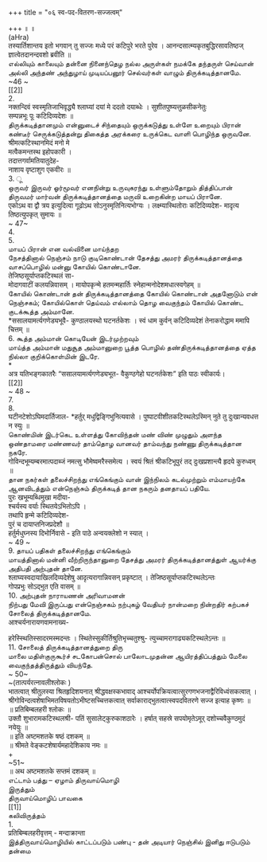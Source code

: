 +++
title = "०६ स्व-पद-वितरण-सज्जत्वम्"

+++
॥ ॥   
(aHra)   
तस्यार्तिशान्तय इतो भगवान् तु सज्जः मध्ये परं कटिपुरे भरते पुरेव । आनन्दसात्म्यकृतबुद्धिरसावतिष्ठज् ज्ञात्वेतदानन्दवशो ब्रवीति ॥   
எல்லியும் காலையும் தன்னை நினைந்தெழ நல்ல அருள்கள் நமக்கே தந்தருள் செய்வான் அல்லி அந்தண் அந்துழாய் முடியப்பனூர் செல்வர்கள் வாழும் திருக்கடித்தானமே.   
~46 ~   
[[2]]  
2.   
नक्तन्दिवं स्वस्मृतिजाभिवृद्ध्यै श्लाघ्यां दयां मे ददतो दयाब्धेः । सुशीतपुष्प्यत्तुळसीकनेतुः   
सम्पन्नभूः पूः कटिदिव्यदेशः ॥   
திருக்கடித்தானமும் என்னுடைச் சிந்தையும் ஒருக்கடுத்து உள்ளே உறையும் பிரான் கண்டீர் செருக்கடுத்தன்று திகைத்த அரக்கரை உருக்கெட வாளி பொழிந்த ஒருவனே.   
श्रीमत्कटिस्थानमिदं मनो मे   
मत्वैकमन्तस्थ इहोपकारी ।   
तदात्तगर्वामतियातुदेह-   
नाशाय वृष्टाशुग एकवीरः ॥   
3. ू   
ஒருவர் இருவர் ஓர்மூவர் எனநின்று உருவுகரந்து உள்ளும்தோறும் தித்திப்பான் திருவமர் மார்வன் திருக்கடித்தானத்தை மருவி உறைகின்ற மாயப் பிரானே.   
एकोऽथ वा द्वौ त्रय इत्युदित्वा गूढोऽथ सोऽनुस्मृतिनित्यभोग्यः । लक्ष्म्यास्थितोराः कटिदिव्यदेश- मादृत्य तिष्ठत्युपकृत् सुमायः ॥   
~ 47~   
4.   
5.   
மாயப் பிரான் என வல்வினை மாய்ந்தற   
நேசத்தினால் நெஞ்சம் நாடு குடிகொண்டான் தேசத்து அமரர் திருக்கடித்தானத்தை வாசப்பொழில் மன்னு கோயில் கொண்டானே.   
तेजिष्ठसूर्याप्तकटिस्थलं सा-   
मोदागवाटीं कलयन्निवासम् । मायोपकृन्मे हतमन्महार्तिः स्नेहान्मनोदेशमधात्स्वगेहम् ॥   
கோயில் கொண்டான் தன் திருக்கடித்தானத்தை கோயில் கொண்டான் அதனோடும் என் நெஞ்சகம்; கோயில்கொள் தெய்வம் எல்லாம் தொழ வைகுந்தம் கோயில் கொண்ட குடக்கூத்த அம்மானே.   
*ससालयामर्त्यगणेड्यभूवै- कुण्ठालयस्थो घटनर्तकेशः । स्वं धाम कुर्वन् कटिदिव्यदेशं तेनाकरोद्धाम ममापि चित्तम् ॥   
6. கூத்த அம்மான் கொடியேன் இடர்முற்றவும்   
மாய்த்த அம்மான் மதுசூத அம்மானுறை பூத்த பொழில் தண்திருக்கடித்தானத்தை ஏத்த நில்லா குறிக்கொள்மின் இடரே.   
*   
अत्र यतिभङ्गकातरैः “ससालयामर्त्यगणेड्यभूत- वैकुण्ठगेहो घटनर्तकेशः” इति पाठः स्वीकार्यः।   
[[2]]  
~ 48 ~   
7.   
8.   
घटीनटेशोऽघिमदार्तिजाल- *हर्तुर् मधुद्विङ्गिभुनित्यवासे । पुष्पाटवीशीतकटिस्थलेऽस्मिन् नुते तु दुःखान्यवधत्त न स्युः ॥   
கொண்மின் இடர்கெட உள்ளத்து கோவிந்தன் மண் விண் முழுதும் அளந்த ஒண்தாமரை மண்ணவர் தாம்தொழ வானவர் தாம்வந்து நண்ணு திருக்கடித்தான நகரே.   
गोविन्दभूम्यम्बरमात्पदाब्जं नमत्सु भौमेष्वमरैस्समेत्य । स्वयं श्रितं श्रीकटिभूपुरं तद् दुःखप्रशान्त्यै हृदये कुरुध्वम् ॥   
தான நகர்கள் தலைச்சிறந்து எங்கெங்கும் வான் இந்நிலம் கடல்முற்றும் எம்மாயற்கே ஆனவிடத்தும் என்நெஞ்சும் திருக்கடித் தான நகரும் தனதாயப் பதியே.   
पुरः खभूम्यब्धिमुखा मदीया-   
श्चर्यस्य वर्याः स्थितयेऽभितोऽपि ।   
तथापि हृन्मे कटिदिव्यदेश-   
पुरं च दायाप्तनिजप्रदेशौ ॥   
हर्तुर्मधुघ्नस्य दिभोर्निवासे - इति पाठे अन्वयक्लेशो न स्यात् ।   
~ 49 ~   
9. தாயப் பதிகள் தலைச்சிறந்து எங்கெங்கும்   
மாயத்தினால் மன்னி வீற்றிருந்தானுறை தேசத்து அமரர் திருக்கடித்தானத்துள் ஆயர்க்கு அதிபதி அற்புதன் தானே.   
श्लाघ्यस्वदायाखिलदिव्यदेशेषु आदृत्यरागान्निवसन् प्रकृष्टात् । तेजिष्ठसूर्याप्तकटिस्थलेऽन्तः   
गोपप्रभुः सोऽद्भुत एति वासम् ॥   
10. அற்புதன் நாராயணன் அரிவாமனன்   
நிற்பது மேவி இருப்பது என்நெஞ்சகம் நற்புகழ் வேதியர் நான்மறை நின்றதிர் கற்பகச் சோலைத் திருக்கடித்தானமே.   
आश्चर्यनारायणवामनाख्य-   

हरेस्स्थितिस्सादरमस्मदन्तः । स्थितेस्सुकीर्तिश्रुतिभृच्चतुश्श्रु- त्युच्चामरागाढ्यकटिस्थलेऽन्तः ॥   
11. சோலைத் திருக்கடித்தானத்துறை திரு   
மாலை மதிள்குருகூர்ச் சடகோபன்சொல் பாலோடமுதன்ன ஆயிரத்திப்பத்தும் மேலை வைகுந்தத்திருத்தும் வியந்தே.   
~ 50~   
~(तात्पर्यरत्नावलीश्लोकः )   
भातत्वात् श्रीतुलस्या श्रितहृदिशयनात् श्रीद्धवक्षस्कभावाद् आश्चर्योपक्रियत्वात्सुरगणभजनाद्वैरिविध्वंसकत्वात् । श्रीगोविन्दत्वशेषाभिमतविषयतोऽभीष्टसच्चित्तकत्वात् सर्वाकाराद्भुतत्वात्स्वपदवितरणे सज्ज इत्याह कृष्णः ॥   
॥ प्रतिबिम्बलहरी श्लोकः ॥   
उक्तौ शुभारामकटिस्थलश्री- पतिं सुसालेट्कुरुकाशठारेः । हर्षात् सहस्रे सपयोमृतेऽमूर् दशोच्चवैकुण्ठमुदं नयेयुः ॥   
॥ इति अष्टमशतके षष्ठं दशकम् ॥   
॥ श्रीमते वेङ्कटशेषार्यमहादेशिकाय नमः ॥   
+   
~51~   
॥ अथ अष्टमशतके सप्तमं दशकम् ॥   
எட்டாம் பத்து – ஏழாம் திருவாய்மொழி   
இருத்தும்   
திருவாய்மொழிப் பாவகை   
[[1]]  
கலிவிருத்தம்   
1.   
प्रतिबिम्बलहरीवृत्तम् - मन्दाक्रान्ता   
இத்திருவாய்மொழியில் காட்டப்படும் பண்பு - தன் அடியார் நெஞ்சில் இனிது ஈடுபடும் தன்மை   

